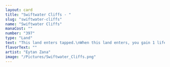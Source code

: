 ```yaml
---
layout: card
title: "Swiftwater Cliffs - "
slug: "swiftwater-cliffs"
name: "Swiftwater Cliffs"
manaCost: ""
number: "397"
type: "Land"
text: "This land enters tapped.\nWhen this land enters, you gain 1 life.\n{T}: Add {U} or {R}."
flavorText: ""
artist: "Eytan Zana"
image: "/Pictures/Swiftwater_Cliffs.png"
---
```


